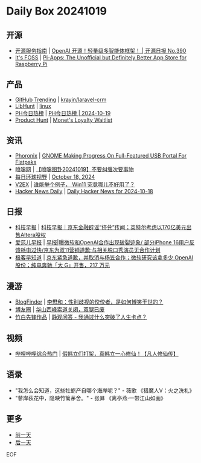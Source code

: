 # Daily Box 20241019

## 开源
- [开源服务指南](https://osguider.com/blog/) | [OpenAI 开源！轻量级多智能体框架！ | 开源日报 No.390](https://osguider.com/blog/post/daily/daily-390/)
- [It's FOSS](https://itsfoss.com/) | [Pi-Apps: The Unofficial but Definitely Better App Store for Raspberry Pi](https://itsfoss.com/pi-apps-store/)

## 产品
- [GitHub Trending](https://github.com/trending?since=daily) | [krayin/laravel-crm](https://github.com/krayin/laravel-crm)
- [LibHunt](https://www.libhunt.com/) | [linux](https://www.libhunt.com/r/linux)
- [PH今日热榜](https://decohack.com/category/producthunt/) | [PH今日热榜 | 2024-10-19](https://decohack.com/producthunt-daily-2024-10-19/)
- [Product Hunt](https://www.producthunt.com) | [Monet's Loyalty Waitlist](https://www.producthunt.com/posts/monet-s-loyalty-waitlist)

## 资讯
- [Phoronix](https://www.phoronix.com/) | [GNOME Making Progress On Full-Featured USB Portal For Flatpaks](https://www.phoronix.com/news/GNOME-USB-Flatpaks-Portal)
- [喷嚏网](http://www.dapenti.com/blog/blog.asp?subjectid=70&name=xilei) | [【喷嚏图卦20241019】不要纠缠次要事物](http://www.dapenti.com/blog/more.asp?name=xilei&id=181903)
- [每日环球视野](https://idai.ly/) | [October 18, 2024](http://m.idai.ly/se/a193iG?1729180800)
- [V2EX](https://www.v2ex.com/) | [谁能举个例子， Win11 究竟哪儿不好用了？](https://www.v2ex.com/t/1081793)
- [Hacker News Daily](https://www.daemonology.net/hn-daily/) | [Daily Hacker News for 2024-10-18](https://www.daemonology.net/hn-daily/2024-10-18.html)

## 日报
- [科技早报](https://www.jiemian.com/lists/459.html) | [科技早报｜京东金融辟谣“挤兑”传闻；英特尔考虑以170亿美元出售Altera股权](https://www.jiemian.com/article/11851152.html)
- [爱范儿早报](https://www.ifanr.com/category/ifanrnews) | [早报|曝微软和OpenAI合作出现破裂迹象/ 部分iPhone 16用户反馈耗电过快/京东为双11营销道歉:与相关脱口秀演员无合作计划](https://www.ifanr.com/1603077)
- [极客早知道](https://www.geekpark.net/column/74) | [京东紧急道歉，并取消与杨笠合作；微软研究该拿多少 OpenAI 股份；纯电奔驰「大 G」开售，217 万元](https://www.geekpark.net/news/342008)

## 漫游
- [BlogFinder](https://bf.zzxworld.com/) | [李懋和：性别歧视的佼佼者，是如何博笑于世的？](https://www.dao.js.cn/new/2024101911473.shtml?utm_source=blogfinder)
- [博友圈](https://www.boyouquan.com/home) | [华山西峰索道关闭，双腿已废](https://www.boyouquan.com/go?from=feed&link=https%3A%2F%2F4311346.com%2Fpost%2F2024%2F1018-huashan.html)
- [竹白先锋作品](https://www.zhubai.wiki/) | [静观问答 - 我通过什么突破了人生卡点？](https://open.zhubai.wiki/a/l/t/z/pl/letrec/2459304590647341056)

## 视频
- [哔哩哔哩综合热门](https://www.bilibili.com/v/popular/all/) | [假韩立们打架，真韩立一心修仙！【凡人修仙传】](https://b23.tv/BV1x8CDYqEJX)

## 语录
- "我怎么会知道，这些牡蛎产自哪个海岸呢？" - 薇歌 《猎魔人Ⅴ：火之洗礼》
- "蓼岸荻花中，隐映竹篱茅舍。" - 张昪 《离亭燕·一带江山如画》

## 更多
- [前一天](daily-box-20241018.md)
- [后一天](daily-box-20241020.md)

EOF